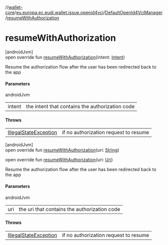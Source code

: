 //[wallet-core](../../../index.md)/[eu.europa.ec.eudi.wallet.issue.openid4vci](../index.md)/[DefaultOpenId4VciManager](index.md)/[resumeWithAuthorization](resume-with-authorization.md)

# resumeWithAuthorization

[androidJvm]\
open override fun [resumeWithAuthorization](resume-with-authorization.md)(intent: [Intent](https://developer.android.com/reference/kotlin/android/content/Intent.html))

Resume the authorization flow after the user has been redirected back to the app

#### Parameters

androidJvm

| | |
|---|---|
| intent | the intent that contains the authorization code |

#### Throws

| | |
|---|---|
| [IllegalStateException](https://kotlinlang.org/api/latest/jvm/stdlib/kotlin/-illegal-state-exception/index.html) | if no authorization request to resume |

[androidJvm]\
open override fun [resumeWithAuthorization](resume-with-authorization.md)(uri: [String](https://kotlinlang.org/api/latest/jvm/stdlib/kotlin/-string/index.html))

open override fun [resumeWithAuthorization](resume-with-authorization.md)(uri: [Uri](https://developer.android.com/reference/kotlin/android/net/Uri.html))

Resume the authorization flow after the user has been redirected back to the app

#### Parameters

androidJvm

| | |
|---|---|
| uri | the uri that contains the authorization code |

#### Throws

| | |
|---|---|
| [IllegalStateException](https://kotlinlang.org/api/latest/jvm/stdlib/kotlin/-illegal-state-exception/index.html) | if no authorization request to resume |
